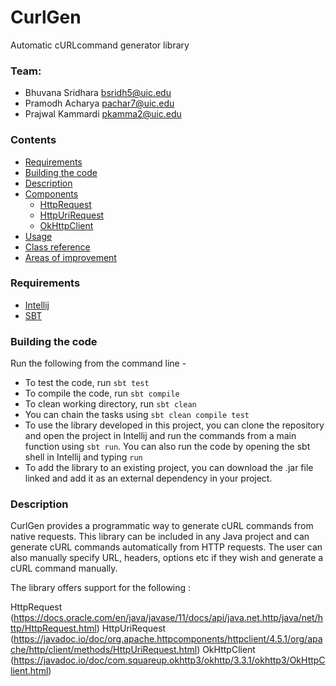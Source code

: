 # CurlGen
Automatic cURLcommand generator library

### Team: 
* Bhuvana Sridhara bsridh5@uic.edu
* Pramodh Acharya pachar7@uic.edu
* Prajwal Kammardi pkamma2@uic.edu

### Contents

* [Requirements](#markdown-header-requirements)
* [Building the code](#markdown-header-building-the-code) 
* [Description](#markdown-header-description)
* [Components](#markdown-header-components)
	* [HttpRequest](#markdown-header-query-builder)
	* [HttpUriRequest](#markdown-header-http-client)
	* [OkHttpClient](#markdown-header-scala-models)
* [Usage](#markdown-header-usage)
* [Class reference](#markdown-header-class-reference)
* [Areas of improvement](#markdown-header-areas-of-improvement)

### Requirements
* [Intellij](https://www.jetbrains.com/idea/)
* [SBT](https://www.scala-sbt.org/)

### Building the code
Run the following from the command line - 

* To test the code, run ```sbt test```
* To compile the code, run ```sbt compile ```
* To clean working directory, run ```sbt clean```
* You can chain the tasks using ```sbt clean compile test```
* To use the library developed in this project, you can clone the repository and open the project in Intellij and run the commands from a main function using ```sbt run```. You can also run the code by opening the sbt shell in Intellij and typing ```run```
* To add the library to an existing project, you can download the .jar file linked and add it as an external dependency in your project. 

### Description

CurlGen provides a programmatic way to generate cURL commands from native requests. This library can be included in any Java project and can generate cURL commands automatically from HTTP requests. The user can also manually specify URL, headers, options etc if they wish and generate a cURL command manually.

The library offers support for the following :

HttpRequest (https://docs.oracle.com/en/java/javase/11/docs/api/java.net.http/java/net/http/HttpRequest.html)
HttpUriRequest (https://javadoc.io/doc/org.apache.httpcomponents/httpclient/4.5.1/org/apache/http/client/methods/HttpUriRequest.html)
OkHttpClient (https://javadoc.io/doc/com.squareup.okhttp3/okhttp/3.3.1/okhttp3/OkHttpClient.html)

